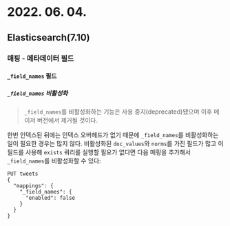 # 2022. 06. 04.

## Elasticsearch(7.10)

### 매핑 - 메타데이터 필드

#### `_field_names` 필드

##### `_field_names` 비활성화

> `_field_names`를 비활성화하는 기능은 사용 중지(deprecated)됐으며 이후 메이저 버전에서 제거될 것이다.

한번 인덱스된 뒤에는 인덱스 오버헤드가 없기 때문에 `_field_names`를 비활성화하는 일이 필요한 경우는 많지 않다. 비활성화된 `doc_values`와 `norms`를 가진 필드가 많고 이 필드를 사용해 `exists` 쿼리를 실행할 필요가 없다면 다음 매핑을 추가해서 `_field_names`를 비활성화할 수 있다:

```http
PUT tweets
{
  "mappings": {
    "_field_names": {
      "enabled": false
    }
  }
}
```


